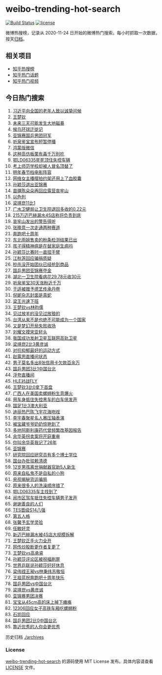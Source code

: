 # weibo-trending-hot-search

[![Build Status](https://github.com/justjavac/weibo-trending-hot-search/workflows/ci/badge.svg?branch=master)](https://github.com/justjavac/weibo-trending-hot-search/actions)
[![license](https://img.shields.io/github/license/justjavac/weibo-trending-hot-search)](https://github.com/justjavac/weibo-trending-hot-search/blob/master/LICENSE)

微博热搜榜，记录从 2020-11-24 日开始的微博热门搜索。每小时抓取一次数据，按天[归档](./archives)。

## 相关项目

- [知乎热搜榜](https://github.com/justjavac/zhihu-trending-top-search)
- [知乎热门话题](https://github.com/justjavac/zhihu-trending-hot-questions)
- [知乎热门视频](https://github.com/justjavac/zhihu-trending-hot-video)

## 今日热门搜索

<!-- BEGIN -->
<!-- 最后更新时间 Fri Oct 11 2024 06:13:42 GMT+0800 (China Standard Time) -->

1. [习近平向全国的老年人致以诚挚问候](https://s.weibo.com//weibo?q=%23%E4%B9%A0%E8%BF%91%E5%B9%B3%E5%90%91%E5%85%A8%E5%9B%BD%E7%9A%84%E8%80%81%E5%B9%B4%E4%BA%BA%E8%87%B4%E4%BB%A5%E8%AF%9A%E6%8C%9A%E9%97%AE%E5%80%99%23&Refer=new_time)
1. [王楚钦](https://s.weibo.com//weibo?q=%E7%8E%8B%E6%A5%9A%E9%92%A6&t=31&band_rank=2&Refer=top)
1. [未来三天可能发生大地磁暴](https://s.weibo.com//weibo?q=%23%E6%9C%AA%E6%9D%A5%E4%B8%89%E5%A4%A9%E5%8F%AF%E8%83%BD%E5%8F%91%E7%94%9F%E5%A4%A7%E5%9C%B0%E7%A3%81%E6%9A%B4%23&t=31&band_rank=41&Refer=top)
1. [候鸟环球迁徙记](https://s.weibo.com//weibo?q=%23%E5%80%99%E9%B8%9F%E7%8E%AF%E7%90%83%E8%BF%81%E5%BE%99%E8%AE%B0%23&t=31&band_rank=3&Refer=top)
1. [亚锦赛国乒男团冠军](https://s.weibo.com//weibo?q=%E4%BA%9A%E9%94%A6%E8%B5%9B%E5%9B%BD%E4%B9%92%E7%94%B7%E5%9B%A2%E5%86%A0%E5%86%9B&t=31&band_rank=10&Refer=top)
1. [听泉鉴宝宣布短暂停播](https://s.weibo.com//weibo?q=%23%E5%90%AC%E6%B3%89%E9%89%B4%E5%AE%9D%E5%AE%A3%E5%B8%83%E7%9F%AD%E6%9A%82%E5%81%9C%E6%92%AD%23&t=31&band_rank=2&Refer=top)
1. [鸿蒙版微信](https://s.weibo.com//weibo?q=%E9%B8%BF%E8%92%99%E7%89%88%E5%BE%AE%E4%BF%A1&t=31&band_rank=5&Refer=top)
1. [这种高仿板栗有毒千万别吃](https://s.weibo.com//weibo?q=%23%E8%BF%99%E7%A7%8D%E9%AB%98%E4%BB%BF%E6%9D%BF%E6%A0%97%E6%9C%89%E6%AF%92%E5%8D%83%E4%B8%87%E5%88%AB%E5%90%83%23&t=31&band_rank=28&Refer=top)
1. [鄂LD06335死死顶住失控车辆](https://s.weibo.com//weibo?q=%23%E9%84%82LD06335%E6%AD%BB%E6%AD%BB%E9%A1%B6%E4%BD%8F%E5%A4%B1%E6%8E%A7%E8%BD%A6%E8%BE%86%23&t=31&band_rank=7&Refer=top)
1. [考上师范学校却被人冒名顶替了](https://s.weibo.com//weibo?q=%23%E8%80%83%E4%B8%8A%E5%B8%88%E8%8C%83%E5%AD%A6%E6%A0%A1%E5%8D%B4%E8%A2%AB%E4%BA%BA%E5%86%92%E5%90%8D%E9%A1%B6%E6%9B%BF%E4%BA%86%23&t=31&band_rank=14&Refer=top)
1. [明年春节档电影阵容](https://s.weibo.com//weibo?q=%23%E6%98%8E%E5%B9%B4%E6%98%A5%E8%8A%82%E6%A1%A3%E7%94%B5%E5%BD%B1%E9%98%B5%E5%AE%B9%23&t=31&band_rank=15&Refer=top)
1. [网络女主播摆拍约架还用上了血胶囊](https://s.weibo.com//weibo?q=%23%E7%BD%91%E7%BB%9C%E5%A5%B3%E4%B8%BB%E6%92%AD%E6%91%86%E6%8B%8D%E7%BA%A6%E6%9E%B6%E8%BF%98%E7%94%A8%E4%B8%8A%E4%BA%86%E8%A1%80%E8%83%B6%E5%9B%8A%23&t=31&band_rank=42&Refer=top)
1. [孙颖莎退出亚锦赛](https://s.weibo.com//weibo?q=%23%E5%AD%99%E9%A2%96%E8%8E%8E%E9%80%80%E5%87%BA%E4%BA%9A%E9%94%A6%E8%B5%9B%23&t=31&band_rank=11&Refer=top)
1. [苗疆陈朵朵再回应露营哀牢山](https://s.weibo.com//weibo?q=%23%E8%8B%97%E7%96%86%E9%99%88%E6%9C%B5%E6%9C%B5%E5%86%8D%E5%9B%9E%E5%BA%94%E9%9C%B2%E8%90%A5%E5%93%80%E7%89%A2%E5%B1%B1%23&t=31&band_rank=13&Refer=top)
1. [以色列](https://s.weibo.com//weibo?q=%E4%BB%A5%E8%89%B2%E5%88%97&t=31&band_rank=43&Refer=top)
1. [梁靖崑11比1](https://s.weibo.com//weibo?q=%23%E6%A2%81%E9%9D%96%E5%B4%9111%E6%AF%941%23&t=31&band_rank=12&Refer=top)
1. [广水卫健局让卫生院退回多收的0.22元](https://s.weibo.com//weibo?q=%23%E5%B9%BF%E6%B0%B4%E5%8D%AB%E5%81%A5%E5%B1%80%E8%AE%A9%E5%8D%AB%E7%94%9F%E9%99%A2%E9%80%80%E5%9B%9E%E5%A4%9A%E6%94%B6%E7%9A%840.22%E5%85%83%23&t=31&band_rank=9&Refer=top)
1. [215万迈巴赫漏水4S店称将负责到底](https://s.weibo.com//weibo?q=%23215%E4%B8%87%E8%BF%88%E5%B7%B4%E8%B5%AB%E6%BC%8F%E6%B0%B44S%E5%BA%97%E7%A7%B0%E5%B0%86%E8%B4%9F%E8%B4%A3%E5%88%B0%E5%BA%95%23&t=31&band_rank=33&Refer=top)
1. [哀牢山发出的警告得听](https://s.weibo.com//weibo?q=%23%E5%93%80%E7%89%A2%E5%B1%B1%E5%8F%91%E5%87%BA%E7%9A%84%E8%AD%A6%E5%91%8A%E5%BE%97%E5%90%AC%23&t=31&band_rank=21&Refer=top)
1. [张晚意一次走通两种赛道](https://s.weibo.com//weibo?q=%E5%BC%A0%E6%99%9A%E6%84%8F%E4%B8%80%E6%AC%A1%E8%B5%B0%E9%80%9A%E4%B8%A4%E7%A7%8D%E8%B5%9B%E9%81%93&t=31&band_rank=30&Refer=top)
1. [奔跑吧十周年](https://s.weibo.com//weibo?q=%E5%A5%94%E8%B7%91%E5%90%A7%E5%8D%81%E5%91%A8%E5%B9%B4&t=31&band_rank=20&Refer=top)
1. [东北雨姐售卖的粉条检测结果已出](https://s.weibo.com//weibo?q=%23%E4%B8%9C%E5%8C%97%E9%9B%A8%E5%A7%90%E5%94%AE%E5%8D%96%E7%9A%84%E7%B2%89%E6%9D%A1%E6%A3%80%E6%B5%8B%E7%BB%93%E6%9E%9C%E5%B7%B2%E5%87%BA%23&t=31&band_rank=24&Refer=top)
1. [孩子得精神病是在替家庭生病吗](https://s.weibo.com//weibo?q=%E5%AD%A9%E5%AD%90%E5%BE%97%E7%B2%BE%E7%A5%9E%E7%97%85%E6%98%AF%E5%9C%A8%E6%9B%BF%E5%AE%B6%E5%BA%AD%E7%94%9F%E7%97%85%E5%90%97&t=31&band_rank=32&Refer=top)
1. [孙颖莎比赛时一直捏手臂](https://s.weibo.com//weibo?q=%23%E5%AD%99%E9%A2%96%E8%8E%8E%E6%AF%94%E8%B5%9B%E6%97%B6%E4%B8%80%E7%9B%B4%E6%8D%8F%E6%89%8B%E8%87%82%23&t=31&band_rank=15&Refer=top)
1. [江秋莲回应骗捐质疑](https://s.weibo.com//weibo?q=%23%E6%B1%9F%E7%A7%8B%E8%8E%B2%E5%9B%9E%E5%BA%94%E9%AA%97%E6%8D%90%E8%B4%A8%E7%96%91%23&t=31&band_rank=34&Refer=top)
1. [秒杀没开始团伙已经抢到商品](https://s.weibo.com//weibo?q=%23%E7%A7%92%E6%9D%80%E6%B2%A1%E5%BC%80%E5%A7%8B%E5%9B%A2%E4%BC%99%E5%B7%B2%E7%BB%8F%E6%8A%A2%E5%88%B0%E5%95%86%E5%93%81%23&t=31&band_rank=25&Refer=top)
1. [国乒男团亚锦赛夺金](https://s.weibo.com//weibo?q=%23%E5%9B%BD%E4%B9%92%E7%94%B7%E5%9B%A2%E4%BA%9A%E9%94%A6%E8%B5%9B%E5%A4%BA%E9%87%91%23&t=31&band_rank=9&Refer=top)
1. [湖北一卫生院看病花29.78元收30元](https://s.weibo.com//weibo?q=%23%E6%B9%96%E5%8C%97%E4%B8%80%E5%8D%AB%E7%94%9F%E9%99%A2%E7%9C%8B%E7%97%85%E8%8A%B129.78%E5%85%83%E6%94%B630%E5%85%83%23&t=31&band_rank=13&Refer=top)
1. [听泉鉴宝30天涨粉近千万](https://s.weibo.com//weibo?q=%23%E5%90%AC%E6%B3%89%E9%89%B4%E5%AE%9D30%E5%A4%A9%E6%B6%A8%E7%B2%89%E8%BF%91%E5%8D%83%E4%B8%87%23&t=31&band_rank=29&Refer=top)
1. [于适被赠予德艺传承丹卷](https://s.weibo.com//weibo?q=%23%E4%BA%8E%E9%80%82%E8%A2%AB%E8%B5%A0%E4%BA%88%E5%BE%B7%E8%89%BA%E4%BC%A0%E6%89%BF%E4%B8%B9%E5%8D%B7%23&t=31&band_rank=49&Refer=top)
1. [倪妮杂志封面是真蛇](https://s.weibo.com//weibo?q=%23%E5%80%AA%E5%A6%AE%E6%9D%82%E5%BF%97%E5%B0%81%E9%9D%A2%E6%98%AF%E7%9C%9F%E8%9B%87%23&t=31&band_rank=8&Refer=top)
1. [梁王光速下班](https://s.weibo.com//weibo?q=%23%E6%A2%81%E7%8E%8B%E5%85%89%E9%80%9F%E4%B8%8B%E7%8F%AD%23&t=31&band_rank=17&Refer=top)
1. [王楚钦vs林昀儒](https://s.weibo.com//weibo?q=%23%E7%8E%8B%E6%A5%9A%E9%92%A6vs%E6%9E%97%E6%98%80%E5%84%92%23&t=31&band_rank=1&Refer=top)
1. [见过放羊的没见过放狼的](https://s.weibo.com//weibo?q=%23%E8%A7%81%E8%BF%87%E6%94%BE%E7%BE%8A%E7%9A%84%E6%B2%A1%E8%A7%81%E8%BF%87%E6%94%BE%E7%8B%BC%E7%9A%84%23&t=31&band_rank=33&Refer=top)
1. [台湾从来不是也绝不可能成为一个国家](https://s.weibo.com//weibo?q=%23%E5%8F%B0%E6%B9%BE%E4%BB%8E%E6%9D%A5%E4%B8%8D%E6%98%AF%E4%B9%9F%E7%BB%9D%E4%B8%8D%E5%8F%AF%E8%83%BD%E6%88%90%E4%B8%BA%E4%B8%80%E4%B8%AA%E5%9B%BD%E5%AE%B6%23&t=31&band_rank=48&Refer=top)
1. [又是梦幻开局失败收场](https://s.weibo.com//weibo?q=%23%E5%8F%88%E6%98%AF%E6%A2%A6%E5%B9%BB%E5%BC%80%E5%B1%80%E5%A4%B1%E8%B4%A5%E6%94%B6%E5%9C%BA%23&t=31&band_rank=46&Refer=top)
1. [刘耀文摸宋亚轩头](https://s.weibo.com//weibo?q=%23%E5%88%98%E8%80%80%E6%96%87%E6%91%B8%E5%AE%8B%E4%BA%9A%E8%BD%A9%E5%A4%B4%23&t=31&band_rank=27&Refer=top)
1. [我国成功发射卫星互联网高轨卫星](https://s.weibo.com//weibo?q=%23%E6%88%91%E5%9B%BD%E6%88%90%E5%8A%9F%E5%8F%91%E5%B0%84%E5%8D%AB%E6%98%9F%E4%BA%92%E8%81%94%E7%BD%91%E9%AB%98%E8%BD%A8%E5%8D%AB%E6%98%9F%23&t=31&band_rank=35&Refer=top)
1. [梁靖崑2比3黄彦诚](https://s.weibo.com//weibo?q=%23%E6%A2%81%E9%9D%96%E5%B4%912%E6%AF%943%E9%BB%84%E5%BD%A6%E8%AF%9A%23&t=31&band_rank=18&Refer=top)
1. [对抗抑郁最好的运动方式](https://s.weibo.com//weibo?q=%23%E5%AF%B9%E6%8A%97%E6%8A%91%E9%83%81%E6%9C%80%E5%A5%BD%E7%9A%84%E8%BF%90%E5%8A%A8%E6%96%B9%E5%BC%8F%23&t=31&band_rank=39&Refer=top)
1. [赵露思直播间状态](https://s.weibo.com//weibo?q=%23%E8%B5%B5%E9%9C%B2%E6%80%9D%E7%9B%B4%E6%92%AD%E9%97%B4%E7%8A%B6%E6%80%81%23&t=31&band_rank=23&Refer=top)
1. [男子莫名多出8张信用卡欠款百余万](https://s.weibo.com//weibo?q=%23%E7%94%B7%E5%AD%90%E8%8E%AB%E5%90%8D%E5%A4%9A%E5%87%BA8%E5%BC%A0%E4%BF%A1%E7%94%A8%E5%8D%A1%E6%AC%A0%E6%AC%BE%E7%99%BE%E4%BD%99%E4%B8%87%23&t=31&band_rank=33&Refer=top)
1. [国乒男团3比1中国台北](https://s.weibo.com//weibo?q=%E5%9B%BD%E4%B9%92%E7%94%B7%E5%9B%A23%E6%AF%941%E4%B8%AD%E5%9B%BD%E5%8F%B0%E5%8C%97&t=31&band_rank=4&Refer=top)
1. [浮夸直播间](https://s.weibo.com//weibo?q=%E6%B5%AE%E5%A4%B8%E7%9B%B4%E6%92%AD%E9%97%B4&t=31&band_rank=48&Refer=top)
1. [HLE对战FLY](https://s.weibo.com//weibo?q=%23HLE%E5%AF%B9%E6%88%98FLY%23&t=31&band_rank=44&Refer=top)
1. [王楚钦3比0拿下首盘](https://s.weibo.com//weibo?q=%23%E7%8E%8B%E6%A5%9A%E9%92%A63%E6%AF%940%E6%8B%BF%E4%B8%8B%E9%A6%96%E7%9B%98%23&t=31&band_rank=38&Refer=top)
1. [广西人在美国卖螺蛳粉生意爆火](https://s.weibo.com//weibo?q=%23%E5%B9%BF%E8%A5%BF%E4%BA%BA%E5%9C%A8%E7%BE%8E%E5%9B%BD%E5%8D%96%E8%9E%BA%E8%9B%B3%E7%B2%89%E7%94%9F%E6%84%8F%E7%88%86%E7%81%AB%23&t=31&band_rank=31&Refer=top)
1. [用车身抵住失控黑车的白车侠发声](https://s.weibo.com//weibo?q=%23%E7%94%A8%E8%BD%A6%E8%BA%AB%E6%8A%B5%E4%BD%8F%E5%A4%B1%E6%8E%A7%E9%BB%91%E8%BD%A6%E7%9A%84%E7%99%BD%E8%BD%A6%E4%BE%A0%E5%8F%91%E5%A3%B0%23&t=31&band_rank=42&Refer=top)
1. [国足1比3澳大利亚](https://s.weibo.com//weibo?q=%23%E5%9B%BD%E8%B6%B31%E6%AF%943%E6%BE%B3%E5%A4%A7%E5%88%A9%E4%BA%9A%23&t=31&band_rank=45&Refer=top)
1. [迪丽热巴陈飞宇花海吻戏](https://s.weibo.com//weibo?q=%23%E8%BF%AA%E4%B8%BD%E7%83%AD%E5%B7%B4%E9%99%88%E9%A3%9E%E5%AE%87%E8%8A%B1%E6%B5%B7%E5%90%BB%E6%88%8F%23&t=31&band_rank=19&Refer=top)
1. [李宇春聚星名人赛压轴表演](https://s.weibo.com//weibo?q=%23%E6%9D%8E%E5%AE%87%E6%98%A5%E8%81%9A%E6%98%9F%E5%90%8D%E4%BA%BA%E8%B5%9B%E5%8E%8B%E8%BD%B4%E8%A1%A8%E6%BC%94%23&t=31&band_rank=50&Refer=top)
1. [被宝藏爷爷奶奶惊艳到了](https://s.weibo.com//weibo?q=%23%E8%A2%AB%E5%AE%9D%E8%97%8F%E7%88%B7%E7%88%B7%E5%A5%B6%E5%A5%B6%E6%83%8A%E8%89%B3%E5%88%B0%E4%BA%86%23&t=31&band_rank=3&Refer=top)
1. [多地阿斯利康药代曾频繁改基因报告](https://s.weibo.com//weibo?q=%23%E5%A4%9A%E5%9C%B0%E9%98%BF%E6%96%AF%E5%88%A9%E5%BA%B7%E8%8D%AF%E4%BB%A3%E6%9B%BE%E9%A2%91%E7%B9%81%E6%94%B9%E5%9F%BA%E5%9B%A0%E6%8A%A5%E5%91%8A%23&t=31&band_rank=36&Refer=top)
1. [余华英拐卖案将开庭重审](https://s.weibo.com//weibo?q=%23%E4%BD%99%E5%8D%8E%E8%8B%B1%E6%8B%90%E5%8D%96%E6%A1%88%E5%B0%86%E5%BC%80%E5%BA%AD%E9%87%8D%E5%AE%A1%23&t=31&band_rank=39&Refer=top)
1. [你叫余华英我记了26年](https://s.weibo.com//weibo?q=%23%E4%BD%A0%E5%8F%AB%E4%BD%99%E5%8D%8E%E8%8B%B1%E6%88%91%E8%AE%B0%E4%BA%8626%E5%B9%B4%23&t=31&band_rank=41&Refer=top)
1. [亚锦赛](https://s.weibo.com//weibo?q=%E4%BA%9A%E9%94%A6%E8%B5%9B&t=31&band_rank=48&Refer=top)
1. [研究院回应研究员有多个博士学位](https://s.weibo.com//weibo?q=%23%E7%A0%94%E7%A9%B6%E9%99%A2%E5%9B%9E%E5%BA%94%E7%A0%94%E7%A9%B6%E5%91%98%E6%9C%89%E5%A4%9A%E4%B8%AA%E5%8D%9A%E5%A3%AB%E5%AD%A6%E4%BD%8D%23&t=31&band_rank=38&Refer=top)
1. [国台办批驳赖清德](https://s.weibo.com//weibo?q=%23%E5%9B%BD%E5%8F%B0%E5%8A%9E%E6%89%B9%E9%A9%B3%E8%B5%96%E6%B8%85%E5%BE%B7%23&t=31&band_rank=10&Refer=top)
1. [12岁男孩离世捐献器官助5人新生](https://s.weibo.com//weibo?q=%2312%E5%B2%81%E7%94%B7%E5%AD%A9%E7%A6%BB%E4%B8%96%E6%8D%90%E7%8C%AE%E5%99%A8%E5%AE%98%E5%8A%A95%E4%BA%BA%E6%96%B0%E7%94%9F%23&t=31&band_rank=39&Refer=top)
1. [原来自私鬼不是自私的小狗](https://s.weibo.com//weibo?q=%E5%8E%9F%E6%9D%A5%E8%87%AA%E7%A7%81%E9%AC%BC%E4%B8%8D%E6%98%AF%E8%87%AA%E7%A7%81%E7%9A%84%E5%B0%8F%E7%8B%97&t=31&band_rank=44&Refer=top)
1. [央视揭秘货运骗局](https://s.weibo.com//weibo?q=%23%E5%A4%AE%E8%A7%86%E6%8F%AD%E7%A7%98%E8%B4%A7%E8%BF%90%E9%AA%97%E5%B1%80%23&t=31&band_rank=11&Refer=top)
1. [原来很多人的洗澡顺序错了](https://s.weibo.com//weibo?q=%23%E5%8E%9F%E6%9D%A5%E5%BE%88%E5%A4%9A%E4%BA%BA%E7%9A%84%E6%B4%97%E6%BE%A1%E9%A1%BA%E5%BA%8F%E9%94%99%E4%BA%86%23&t=31&band_rank=22&Refer=top)
1. [鄂LD06335车主找到了](https://s.weibo.com//weibo?q=%23%E9%84%82LD06335%E8%BD%A6%E4%B8%BB%E6%89%BE%E5%88%B0%E4%BA%86%23&t=31&band_rank=24&Refer=top)
1. [闹市区驾车抵住失控车辆男子发声](https://s.weibo.com//weibo?q=%23%E9%97%B9%E5%B8%82%E5%8C%BA%E9%A9%BE%E8%BD%A6%E6%8A%B5%E4%BD%8F%E5%A4%B1%E6%8E%A7%E8%BD%A6%E8%BE%86%E7%94%B7%E5%AD%90%E5%8F%91%E5%A3%B0%23&t=31&band_rank=30&Refer=top)
1. [谢谢善良的人们](https://s.weibo.com//weibo?q=%23%E8%B0%A2%E8%B0%A2%E5%96%84%E8%89%AF%E7%9A%84%E4%BA%BA%E4%BB%AC%23&t=31&band_rank=36&Refer=top)
1. [TES晋级S14八强](https://s.weibo.com//weibo?q=%23TES%E6%99%8B%E7%BA%A7S14%E5%85%AB%E5%BC%BA%23&t=31&band_rank=50&Refer=top)
1. [第五人格](https://s.weibo.com//weibo?q=%E7%AC%AC%E4%BA%94%E4%BA%BA%E6%A0%BC&t=31&band_rank=35&Refer=top)
1. [张馨予玄学灵验](https://s.weibo.com//weibo?q=%23%E5%BC%A0%E9%A6%A8%E4%BA%88%E7%8E%84%E5%AD%A6%E7%81%B5%E9%AA%8C%23&t=31&band_rank=36&Refer=top)
1. [任敏好灵](https://s.weibo.com//weibo?q=%E4%BB%BB%E6%95%8F%E5%A5%BD%E7%81%B5&t=31&band_rank=45&Refer=top)
1. [新迈巴赫漏水被4S店大规模拆解](https://s.weibo.com//weibo?q=%23%E6%96%B0%E8%BF%88%E5%B7%B4%E8%B5%AB%E6%BC%8F%E6%B0%B4%E8%A2%AB4S%E5%BA%97%E5%A4%A7%E8%A7%84%E6%A8%A1%E6%8B%86%E8%A7%A3%23&t=31&band_rank=16&Refer=top)
1. [王楚钦正手火力全开](https://s.weibo.com//weibo?q=%23%E7%8E%8B%E6%A5%9A%E9%92%A6%E6%AD%A3%E6%89%8B%E7%81%AB%E5%8A%9B%E5%85%A8%E5%BC%80%23&t=31&band_rank=22&Refer=top)
1. [网传炒股断更作者复更了](https://s.weibo.com//weibo?q=%23%E7%BD%91%E4%BC%A0%E7%82%92%E8%82%A1%E6%96%AD%E6%9B%B4%E4%BD%9C%E8%80%85%E5%A4%8D%E6%9B%B4%E4%BA%86%23&t=31&band_rank=32&Refer=top)
1. [王楚钦vs高承睿](https://s.weibo.com//weibo?q=%E7%8E%8B%E6%A5%9A%E9%92%A6vs%E9%AB%98%E6%89%BF%E7%9D%BF&t=31&band_rank=21&Refer=top)
1. [孙颖莎评论区被祝福刷屏](https://s.weibo.com//weibo?q=%23%E5%AD%99%E9%A2%96%E8%8E%8E%E8%AF%84%E8%AE%BA%E5%8C%BA%E8%A2%AB%E7%A5%9D%E7%A6%8F%E5%88%B7%E5%B1%8F%23&t=31&band_rank=42&Refer=top)
1. [世界乒联说孙颖莎好好休息](https://s.weibo.com//weibo?q=%23%E4%B8%96%E7%95%8C%E4%B9%92%E8%81%94%E8%AF%B4%E5%AD%99%E9%A2%96%E8%8E%8E%E5%A5%BD%E5%A5%BD%E4%BC%91%E6%81%AF%23&t=31&band_rank=45&Refer=top)
1. [梁伟铿王昶vs林秉纬苏敬恒](https://s.weibo.com//weibo?q=%23%E6%A2%81%E4%BC%9F%E9%93%BF%E7%8E%8B%E6%98%B6vs%E6%9E%97%E7%A7%89%E7%BA%AC%E8%8B%8F%E6%95%AC%E6%81%92%23&t=31&band_rank=16&Refer=top)
1. [王祖蓝祝奔跑吧十周年快乐](https://s.weibo.com//weibo?q=%23%E7%8E%8B%E7%A5%96%E8%93%9D%E7%A5%9D%E5%A5%94%E8%B7%91%E5%90%A7%E5%8D%81%E5%91%A8%E5%B9%B4%E5%BF%AB%E4%B9%90%23&t=31&band_rank=28&Refer=top)
1. [国乒男团vs中国台北](https://s.weibo.com//weibo?q=%23%E5%9B%BD%E4%B9%92%E7%94%B7%E5%9B%A2vs%E4%B8%AD%E5%9B%BD%E5%8F%B0%E5%8C%97%23&t=31&band_rank=6&Refer=top)
1. [梁靖崑vs黄彦诚](https://s.weibo.com//weibo?q=%23%E6%A2%81%E9%9D%96%E5%B4%91vs%E9%BB%84%E5%BD%A6%E8%AF%9A%23&t=31&band_rank=25&Refer=top)
1. [亚锦赛男团决赛](https://s.weibo.com//weibo?q=%E4%BA%9A%E9%94%A6%E8%B5%9B%E7%94%B7%E5%9B%A2%E5%86%B3%E8%B5%9B&t=31&band_rank=26&Refer=top)
1. [宝宝从45cm高的床上掉下瘫痪](https://s.weibo.com//weibo?q=%23%E5%AE%9D%E5%AE%9D%E4%BB%8E45cm%E9%AB%98%E7%9A%84%E5%BA%8A%E4%B8%8A%E6%8E%89%E4%B8%8B%E7%98%AB%E7%97%AA%23&t=31&band_rank=37&Refer=top)
1. [12306回应女子高铁车厢吃螺蛳粉](https://s.weibo.com//weibo?q=%2312306%E5%9B%9E%E5%BA%94%E5%A5%B3%E5%AD%90%E9%AB%98%E9%93%81%E8%BD%A6%E5%8E%A2%E5%90%83%E8%9E%BA%E8%9B%B3%E7%B2%89%23&t=31&band_rank=39&Refer=top)
1. [石凯回应](https://s.weibo.com//weibo?q=%23%E7%9F%B3%E5%87%AF%E5%9B%9E%E5%BA%94%23&t=31&band_rank=40&Refer=top)
1. [国乒男团2比0中国台北](https://s.weibo.com//weibo?q=%23%E5%9B%BD%E4%B9%92%E7%94%B7%E5%9B%A22%E6%AF%940%E4%B8%AD%E5%9B%BD%E5%8F%B0%E5%8C%97%23&t=31&band_rank=46&Refer=top)
1. [靠近优秀的人你会更优秀](https://s.weibo.com//weibo?q=%23%E9%9D%A0%E8%BF%91%E4%BC%98%E7%A7%80%E7%9A%84%E4%BA%BA%E4%BD%A0%E4%BC%9A%E6%9B%B4%E4%BC%98%E7%A7%80%23&t=31&band_rank=47&Refer=top)

<!-- END -->

历史归档 [./archives](./archives)

### License

[weibo-trending-hot-search](https://github.com/justjavac/weibo-trending-hot-search) 的源码使用 MIT License
发布。具体内容请查看 [LICENSE](./LICENSE) 文件。
